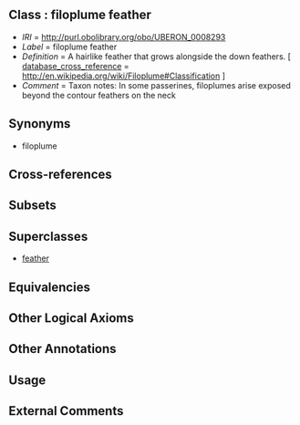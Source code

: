 
## Class : filoplume feather

 * *IRI* = http://purl.obolibrary.org/obo/UBERON_0008293
 * *Label* = filoplume feather
 * *Definition* = A hairlike feather that grows alongside the down feathers. [ [database_cross_reference](../../ef/oboInOwl#hasDbXref.md) = http://en.wikipedia.org/wiki/Filoplume#Classification ]
 * *Comment* = Taxon notes:  In some passerines, filoplumes arise exposed beyond the contour feathers on the neck

## Synonyms

 * filoplume

## Cross-references


## Subsets


## Superclasses

 * [feather](../../UBERON/22/UBERON_0000022.md)

## Equivalencies


## Other Logical Axioms


## Other Annotations


## Usage


## External Comments

